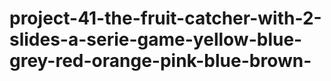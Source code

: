 # project-41-the-fruit-catcher-with-2-slides-a-serie-game-yellow-blue-grey-red-orange-pink-blue-brown-